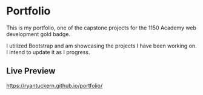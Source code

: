 # Portfolio

This is my portfolio, one of the capstone projects for the 1150 Academy web development gold badge.

I utilized Bootstrap and am showcasing the projects I have been working on. I intend to update it as I progress.

## Live Preview

https://ryantuckern.github.io/portfolio/

